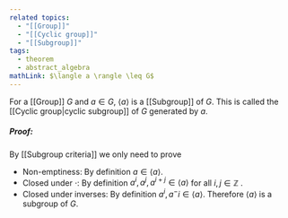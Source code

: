 ```yaml
---
related topics:
  - "[[Group]]"
  - "[[Cyclic group]]"
  - "[[Subgroup]]"
tags:
  - theorem
  - abstract_algebra
mathLink: $\langle a \rangle \leq G$
---
```

For a [[Group]] $G$ and $a\in G$, $\langle a\rangle$ is a [[Subgroup]] of $G$. This is called the [[Cyclic group|cyclic subgroup]] of $G$ generated by $a$.
##### Proof:
By [[Subgroup criteria]] we only need to prove
- Non-emptiness:
	By definition $a\in \langle a \rangle$.
- Closed under $\cdot$:
	By definition $a^i, a^j, a^{i+j}\in \langle a \rangle$ for all $i,j\in \mathbb{Z}$ .
- Closed under inverses:
	By definition $a^i, a^-i \in \langle a \rangle$.
Therefore $\langle a\rangle$ is a subgroup of $G$.